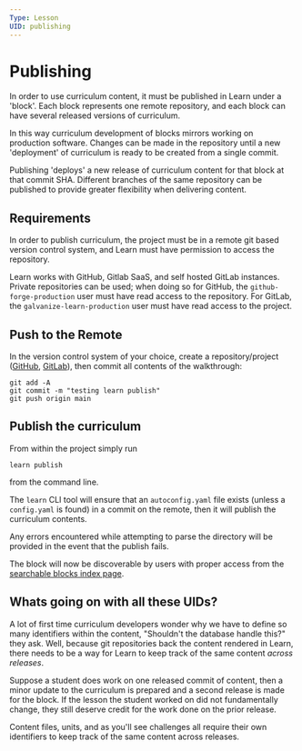 ```yaml
---
Type: Lesson
UID: publishing
---
```


# Publishing

In order to use curriculum content, it must be published in Learn under a 'block'. Each block represents one remote repository, and each block can have several released versions of curriculum.

In this way curriculum development of blocks mirrors working on production software. Changes can be made in the repository until a new 'deployment' of curriculum is ready to be created from a single commit.

Publishing 'deploys' a new release of curriculum content for that block at that commit SHA. Different branches of the same repository can be published to provide greater flexibility when delivering content.

## Requirements

In order to publish curriculum, the project must be in a remote git based version control system, and Learn must have permission to access the repository.

Learn works with GitHub, Gitlab SaaS, and self hosted GitLab instances. Private repositories can be used; when doing so for GitHub, the `github-forge-production` user must have read access to the repository. For GitLab, the `galvanize-learn-production` user must have read access to the project.

## Push to the Remote

In the version control system of your choice, create a repository/project ([GitHub](https://docs.github.com/en/migrations/importing-source-code/using-the-command-line-to-import-source-code/adding-locally-hosted-code-to-github), [GitLab](https://docs.gitlab.com/ee/user/project/)), then commit all contents of the walkthrough:
```
git add -A
git commit -m "testing learn publish"
git push origin main
```

## Publish the curriculum

From within the project simply run
```
learn publish
```
from the command line.

The `learn` CLI tool will ensure that an `autoconfig.yaml` file exists (unless a `config.yaml` is found) in a commit on the remote, then it will publish the curriculum contents.

Any errors encountered while attempting to parse the directory will be provided in the event that the publish fails.

The block will now be discoverable by users with proper access from the [searchable blocks index page](https://learn-2.galvanize.com/blocks).

## Whats going on with all these UIDs?

A lot of first time curriculum developers wonder why we have to define so many identifiers within the content, "Shouldn't the database handle this?" they ask. Well, because git repositories back the content rendered in Learn, there needs to be a way for Learn to keep track of the same content _across releases_.

Suppose a student does work on one released commit of content, then a minor update to the curriculum is prepared and a second release is made for the block. If the lesson the student worked on did not fundamentally change, they still deserve credit for the work done on the prior release.

Content files, units, and as you'll see challenges all require their own identifiers to keep track of the same content across releases.
